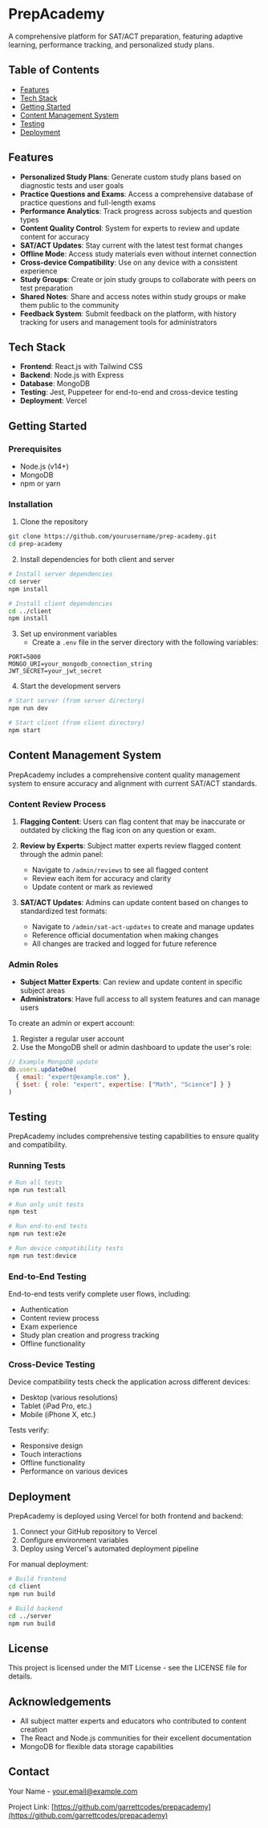 # PrepAcademy

A comprehensive platform for SAT/ACT preparation, featuring adaptive learning, performance tracking, and personalized study plans.

## Table of Contents

- [Features](#features)
- [Tech Stack](#tech-stack)
- [Getting Started](#getting-started)
- [Content Management System](#content-management-system)
- [Testing](#testing)
- [Deployment](#deployment)

## Features

- **Personalized Study Plans**: Generate custom study plans based on diagnostic tests and user goals
- **Practice Questions and Exams**: Access a comprehensive database of practice questions and full-length exams
- **Performance Analytics**: Track progress across subjects and question types
- **Content Quality Control**: System for experts to review and update content for accuracy
- **SAT/ACT Updates**: Stay current with the latest test format changes
- **Offline Mode**: Access study materials even without internet connection
- **Cross-device Compatibility**: Use on any device with a consistent experience
- **Study Groups**: Create or join study groups to collaborate with peers on test preparation
- **Shared Notes**: Share and access notes within study groups or make them public to the community
- **Feedback System**: Submit feedback on the platform, with history tracking for users and management tools for administrators

## Tech Stack

- **Frontend**: React.js with Tailwind CSS
- **Backend**: Node.js with Express
- **Database**: MongoDB
- **Testing**: Jest, Puppeteer for end-to-end and cross-device testing
- **Deployment**: Vercel

## Getting Started

### Prerequisites

- Node.js (v14+)
- MongoDB
- npm or yarn

### Installation

1. Clone the repository
```bash
git clone https://github.com/yourusername/prep-academy.git
cd prep-academy
```

2. Install dependencies for both client and server
```bash
# Install server dependencies
cd server
npm install

# Install client dependencies
cd ../client
npm install
```

3. Set up environment variables
   - Create a `.env` file in the server directory with the following variables:
```
PORT=5000
MONGO_URI=your_mongodb_connection_string
JWT_SECRET=your_jwt_secret
```

4. Start the development servers
```bash
# Start server (from server directory)
npm run dev

# Start client (from client directory)
npm start
```

## Content Management System

PrepAcademy includes a comprehensive content quality management system to ensure accuracy and alignment with current SAT/ACT standards.

### Content Review Process

1. **Flagging Content**: Users can flag content that may be inaccurate or outdated by clicking the flag icon on any question or exam.

2. **Review by Experts**: Subject matter experts review flagged content through the admin panel:
   - Navigate to `/admin/reviews` to see all flagged content
   - Review each item for accuracy and clarity
   - Update content or mark as reviewed

3. **SAT/ACT Updates**: Admins can update content based on changes to standardized test formats:
   - Navigate to `/admin/sat-act-updates` to create and manage updates
   - Reference official documentation when making changes
   - All changes are tracked and logged for future reference

### Admin Roles

- **Subject Matter Experts**: Can review and update content in specific subject areas
- **Administrators**: Have full access to all system features and can manage users

To create an admin or expert account:

1. Register a regular user account
2. Use the MongoDB shell or admin dashboard to update the user's role:
```javascript
// Example MongoDB update
db.users.updateOne(
  { email: "expert@example.com" },
  { $set: { role: "expert", expertise: ["Math", "Science"] } }
)
```

## Testing

PrepAcademy includes comprehensive testing capabilities to ensure quality and compatibility.

### Running Tests

```bash
# Run all tests
npm run test:all

# Run only unit tests
npm test

# Run end-to-end tests
npm run test:e2e

# Run device compatibility tests
npm run test:device
```

### End-to-End Testing

End-to-end tests verify complete user flows, including:
- Authentication
- Content review process
- Exam experience
- Study plan creation and progress tracking
- Offline functionality

### Cross-Device Testing

Device compatibility tests check the application across different devices:
- Desktop (various resolutions)
- Tablet (iPad Pro, etc.)
- Mobile (iPhone X, etc.)

Tests verify:
- Responsive design
- Touch interactions
- Offline functionality
- Performance on various devices

## Deployment

PrepAcademy is deployed using Vercel for both frontend and backend:

1. Connect your GitHub repository to Vercel
2. Configure environment variables
3. Deploy using Vercel's automated deployment pipeline

For manual deployment:

```bash
# Build frontend
cd client
npm run build

# Build backend
cd ../server
npm run build
```

## License

This project is licensed under the MIT License - see the LICENSE file for details.

## Acknowledgements

- All subject matter experts and educators who contributed to content creation
- The React and Node.js communities for their excellent documentation
- MongoDB for flexible data storage capabilities

## Contact

Your Name - your.email@example.com

Project Link: [https://github.com/garrettcodes/prepacademy](https://github.com/garrettcodes/prepacademy) 
